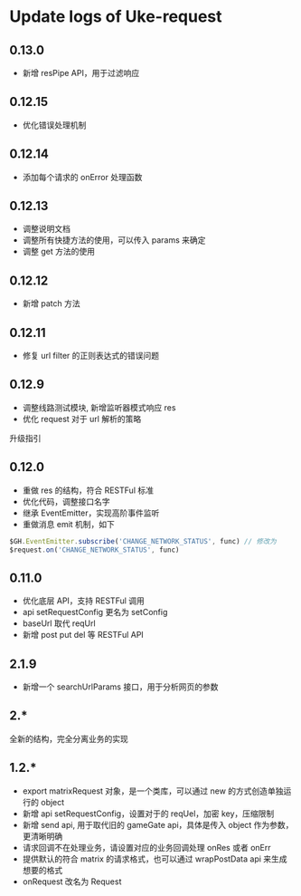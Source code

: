# Update logs of Uke-request

## 0.13.0

- 新增 resPipe API，用于过滤响应

## 0.12.15

- 优化错误处理机制

## 0.12.14

- 添加每个请求的 onError 处理函数

## 0.12.13

- 调整说明文档
- 调整所有快捷方法的使用，可以传入 params 来确定
- 调整 get 方法的使用

## 0.12.12

- 新增 patch 方法

## 0.12.11

- 修复 url filter 的正则表达式的错误问题

## 0.12.9

- 调整线路测试模块, 新增监听器模式响应 res
- 优化 request 对于 url 解析的策略

升级指引

## 0.12.0

- 重做 res 的结构，符合 RESTFul 标准
- 优化代码，调整接口名字
- 继承 EventEmitter，实现高阶事件监听
- 重做消息 emit 机制，如下

```js
$GH.EventEmitter.subscribe('CHANGE_NETWORK_STATUS', func) // 修改为
$request.on('CHANGE_NETWORK_STATUS', func)
```

## 0.11.0

- 优化底层 API，支持 RESTFul 调用
- api setRequestConfig 更名为 setConfig
- baseUrl 取代 reqUrl
- 新增 post put del 等 RESTFul API

## 2.1.9

- 新增一个 searchUrlParams 接口，用于分析网页的参数

## 2.*

全新的结构，完全分离业务的实现

## 1.2.*

- export matrixRequest 对象，是一个类库，可以通过 new 的方式创造单独运行的 object
- 新增 api setRequestConfig，设置对于的 reqUel，加密 key，压缩限制
- 新增 send api, 用于取代旧的 gameGate api，具体是传入 object 作为参数，更清晰明确
- 请求回调不在处理业务，请设置对应的业务回调处理 onRes 或者 onErr
- 提供默认的符合 matrix 的请求格式，也可以通过 wrapPostData api 来生成想要的格式
- onRequest 改名为 Request
